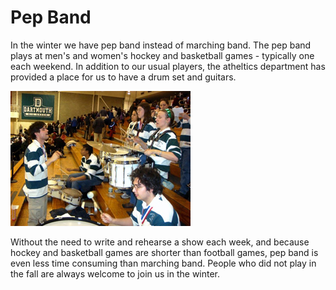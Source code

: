 Pep Band
========

In the winter we have pep band instead of marching band. The
pep band plays at men's and women's hockey and basketball games -
typically one each weekend. In addition to our usual players, the
atheltics department has provided a place for us to have a drum
set and guitars.

<p class="floatright"><img src="images/peppic.jpg" width="288" height="216"></p>

Without the need to write and rehearse a show each week, and
because hockey and basketball games are shorter than football
games, pep band is even less time consuming than marching
band. People who did not play in the fall are always welcome to
join us in the winter.